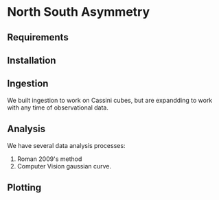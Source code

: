# North South Asymmetry

## Requirements


## Installation


## Ingestion

We built ingestion to work on Cassini cubes, but are expandding to work with any time of observational data.
## Analysis
We have several data analysis processes:
1. Roman 2009's method
2. Computer Vision gaussian curve. 
## Plotting
    